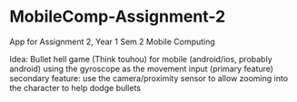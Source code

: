 # MobileComp-Assignment-2
App for Assignment 2, Year 1 Sem 2 Mobile Computing

Idea: Bullet hell game (Think touhou) for mobile (android/ios, probably android) using the gyroscope as the movement input (primary feature)
secondary feature: use the camera/proximity sensor to allow zooming into the character to help dodge bullets
